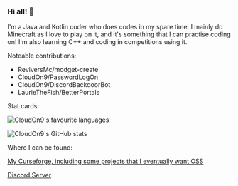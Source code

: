 ### Hi all! 👋

I'm a Java and Kotlin coder who does codes in my spare time. I mainly do Minecraft as I love to play on it, and it's something that I can practise coding on! 
I'm also learning C++ and coding in competitions using it.

Noteable contributions: 
  - ReviversMc/modget-create
  - CloudOn9/PasswordLogOn
  - CloudOn9/DiscordBackdoorBot
  - LaurieTheFish/BetterPortals


Stat cards:

![CloudOn9's favourite languages](https://github-readme-stats.vercel.app/api/top-langs/?username=cloudon9&theme=radical)

![CloudOn9's GitHub stats](https://github-readme-stats.vercel.app/api?username=cloudon9&show_icons=true&theme=radical)

Where I can be found:

[My Curseforge, including some projects that I eventually want OSS](https://www.curseforge.com/members/cloudon9/projects/)

[Discord Server](https://discord.gg/nPbakm9eEr/)
